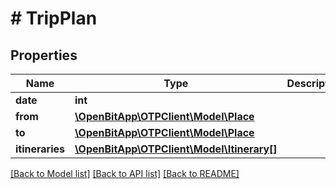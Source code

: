 # # TripPlan

## Properties

Name | Type | Description | Notes
------------ | ------------- | ------------- | -------------
**date** | **int** |  |
**from** | [**\OpenBitApp\OTPClient\Model\Place**](Place.md) |  |
**to** | [**\OpenBitApp\OTPClient\Model\Place**](Place.md) |  |
**itineraries** | [**\OpenBitApp\OTPClient\Model\Itinerary[]**](Itinerary.md) |  |

[[Back to Model list]](../../README.md#models) [[Back to API list]](../../README.md#endpoints) [[Back to README]](../../README.md)
